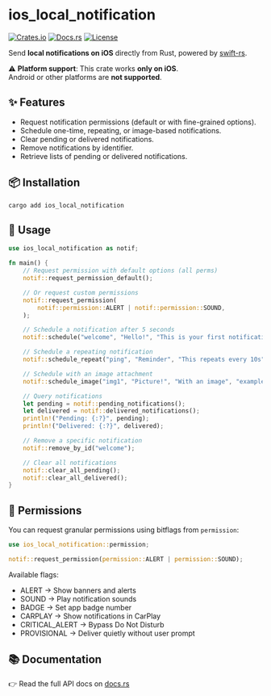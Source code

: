 # ios_local_notification

[![Crates.io](https://img.shields.io/crates/v/ios_local_notification.svg)](https://crates.io/crates/ios_local_notification)
[![Docs.rs](https://docs.rs/ios_local_notification/badge.svg)](https://docs.rs/ios_local_notification)
[![License](https://img.shields.io/badge/license-MIT%20OR%20Apache--2.0-blue.svg)](#license)

Send **local notifications on iOS** directly from Rust, powered by [swift-rs](https://crates.io/crates/swift-rs).

⚠️ **Platform support**: This crate works **only on iOS**.  
Android or other platforms are **not supported**.

## ✨ Features

- Request notification permissions (default or with fine-grained options).
- Schedule one-time, repeating, or image-based notifications.
- Clear pending or delivered notifications.
- Remove notifications by identifier.
- Retrieve lists of pending or delivered notifications.

## 📦 Installation

`cargo add ios_local_notification`

## 🚀 Usage

```rust
use ios_local_notification as notif;

fn main() {
    // Request permission with default options (all perms)
    notif::request_permission_default();

    // Or request custom permissions
    notif::request_permission(
        notif::permission::ALERT | notif::permission::SOUND,
    );

    // Schedule a notification after 5 seconds
    notif::schedule("welcome", "Hello!", "This is your first notification 🚀", 5);

    // Schedule a repeating notification
    notif::schedule_repeat("ping", "Reminder", "This repeats every 10s", 10);

    // Schedule with an image attachment
    notif::schedule_image("img1", "Picture!", "With an image", "example.png", 5);

    // Query notifications
    let pending = notif::pending_notifications();
    let delivered = notif::delivered_notifications();
    println!("Pending: {:?}", pending);
    println!("Delivered: {:?}", delivered);

    // Remove a specific notification
    notif::remove_by_id("welcome");

    // Clear all notifications
    notif::clear_all_pending();
    notif::clear_all_delivered();
}
```

## 🔑 Permissions

You can request granular permissions using bitflags from `permission`:
```rust
use ios_local_notification::permission;

notif::request_permission(permission::ALERT | permission::SOUND);
```

Available flags:
+ ALERT → Show banners and alerts
+ SOUND → Play notification sounds
+ BADGE → Set app badge number
+ CARPLAY → Show notifications in CarPlay
+ CRITICAL_ALERT → Bypass Do Not Disturb
+ PROVISIONAL → Deliver quietly without user prompt

## 📚 Documentation

👉 Read the full API docs on [docs.rs](https://docs.rs/ios_local_notification)
